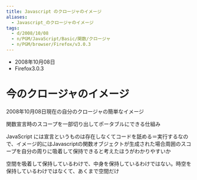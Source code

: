 ```yaml
---
title: Javascript のクロージャのイメージ
aliases:
  - Javascript_のクロージャのイメージ
tags:
  - d/2008/10/08
  - n/PGM/JavaScript/Basic/関数/クロージャ
  - n/PGM/browser/Firefox/v3.0.3
---
```



- 2008年10月08日
- Firefox3.0.3

今のクロージャのイメージ
================================================================================
2008年10月08日現在の自分のクロージャの簡単なイメージ

関数宣言時のスコープを一部切り出してポータブルにできる仕組み

JavaScript には宣言というものは存在しなくてコードを舐める＝実行するなので、イメージ的にはJavascriptの関数オブジェクトが生成された場合周囲のスコープを自分の周りに吸着して保持できると考えたほうがわかりやすいか

空間を吸着して保持しているわけで、中身を保持しているわけではない。時空を保持しているわけではなくて、あくまで空間だけ


